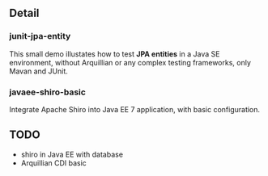 ## Detail

### junit-jpa-entity

This small demo illustates how to test **JPA entities** in a Java SE environment, without Arquillian or any complex testing frameworks, only Mavan and JUnit.

### javaee-shiro-basic

Integrate Apache Shiro into Java EE 7 application, with basic configuration.

## TODO

- shiro in Java EE with database
- Arquillian CDI basic
